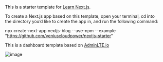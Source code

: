 This is a starter template for [Learn Next.js](https://nextjs.org/learn).

To create a Next.js app based on this template, open your terminal, cd into the directory you’d like to create the app in, and run the following command:

npx create-next-app nextjs-blog --use-npm --example "https://github.com/veniuscloudpower/nextjs-starter"

This is a dashboard template based on [AdminLTE.io](http://adminlte.io)

![image](https://user-images.githubusercontent.com/20229663/147392413-401f2d52-0042-4bee-91ea-446b61c2092b.png)

